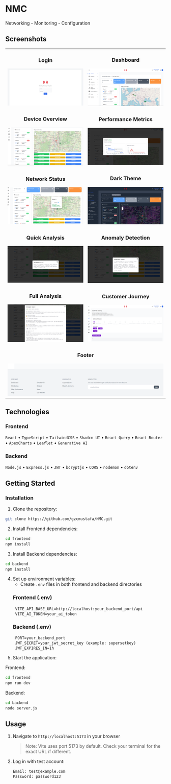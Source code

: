 # NMC

Networking - Monitoring - Configuration 

## Screenshots

<div align="center">

<table>
<tr>
<td width="50%">
<h3 align="center">Login</h3>
<img src="./frontend/src/assets/login.png" alt="Login">
</td>
<td width="50%">
<h3 align="center">Dashboard</h3>
<img src="./frontend/src/assets/dashboard-1.png" alt="Dashboard 1">
</td>
</tr>

<tr>
<td width="50%">
<h3 align="center">Device Overview</h3>
<img src="./frontend/src/assets/dashboard-2.png" alt="Dashboard 2">
</td>
<td width="50%">
<h3 align="center">Performance Metrics</h3>
<img src="./frontend/src/assets/dashboard-3.png" alt="Dashboard 3">
</td>
</tr>

<tr>
<td width="50%">
<h3 align="center">Network Status</h3>
<img src="./frontend/src/assets/dashboard-4.png" alt="Dashboard 4">
</td>
<td width="50%">
<h3 align="center">Dark Theme</h3>
<img src="./frontend/src/assets/dashboard-dark-5.png" alt="Dark Mode">
</td>
</tr>

<tr>
<td width="50%">
<h3 align="center">Quick Analysis</h3>
<img src="./frontend/src/assets/quick-analysis.png" alt="Quick Analysis">
</td>
<td width="50%">
<h3 align="center">Anomaly Detection</h3>
<img src="./frontend/src/assets/anomaly-analysis.png" alt="Anomaly Analysis">
</td>
</tr>

<tr>
<td width="50%">
<h3 align="center">Full Analysis</h3>
<img src="./frontend/src/assets/full-analysis.png" alt="Full Analysis">
</td>
<td width="50%">
<h3 align="center">Customer Journey</h3>
<img src="./frontend/src/assets/customer-journey.png" alt="Customer Journey">
</td>
</tr>

<tr>
<td colspan="2">
<h3 align="center">Footer</h3>
<img src="./frontend/src/assets/footer.png" alt="Footer" style="width: 100%;">
</td>
</tr>
</table>

</div>

##  Technologies

### Frontend
`React` • `TypeScript` • `TailwindCSS` • `Shadcn UI` • `React Query` • `React Router` •  `ApexCharts` • `Leaflet` • `Generative AI`

### Backend
`Node.js` • `Express.js` • `JWT` • `bcryptjs` • `CORS` • `nodemon` • `dotenv`


##  Getting Started

### Installation

1. Clone the repository:
```bash
git clone https://github.com/gzcmustafa/NMC.git
```

2. Install Frontend dependencies:
```bash
cd frontend
npm install
```

3. Install Backend dependencies:
```bash
cd backend
npm install
```

4. Set up environment variables:
   - Create `.env` files in both frontend and backend directories
   ### Frontend (.env)
   ```env
    VITE_API_BASE_URL=http://localhost:your_backend_port/api
    VITE_AI_TOKEN=your_ai_token
   ```
   ### Backend (.env)
   ```env
    PORT=your_backend_port
    JWT_SECRET=your_jwt_secret_key (example: supersetkey)
    JWT_EXPIRES_IN=1h
   ```
5. Start the application:

Frontend:
```bash
cd frontend
npm run dev
```

Backend:
```bash
cd backend
node server.js
```

##  Usage

1. Navigate to `http://localhost:5173` in your browser
   > Note: Vite uses port 5173 by default. Check your terminal for the exact URL if different.

2. Log in with test account:
   ```
   Email: test@example.com
   Password: password123
   ```
   
